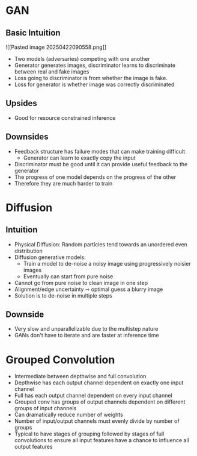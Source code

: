 # GAN
## Basic Intuition
![[Pasted image 20250422090558.png]]
- Two models (adversaries) competing with one another
- Generator generates images, discriminator learns to discriminate between real and fake images
- Loss going to discriminator is from whether the image is fake.
- Loss for generator is whether image was correctly discriminated
## Upsides
- Good for resource constrained inference
## Downsides
- Feedback structure has failure modes that can make training difficult
	- Generator can learn to exactly copy the input
- Discriminator must be good until it can provide useful feedback to the generator
- The progress of one model depends on the progress of the other
- Therefore they are much harder to train
# Diffusion
## Intuition
- Physical Diffusion: Random particles tend towards an unordered even distribution
- Diffusion generative models:
	- Train a model to de-noise a noisy image using progressively noisier images
	- Eventually can start from pure noise
- Cannot go from pure noise to clean image in one step
- Alignment/edge uncertainty ⇾ optimal guess a blurry image
- Solution is to de-noise in multiple steps
## Downside
- Very slow and unparallelizable due to the multistep nature
- GANs don't have to iterate and are faster at inference time
# Grouped Convolution
- Intermediate between depthwise and full convolution
- Depthwise has each output channel dependent on exactly one input channel
- Full has each output channel dependent on every input channel
- Grouped conv has groups of output channels dependent on different groups of input channels
- Can dramatically reduce number of weights
- Number of input/output channels must evenly divide by number of groups
- Typical to have stages of grouping followed by stages of full convolutions to ensure all input features have a chance to influence all output features